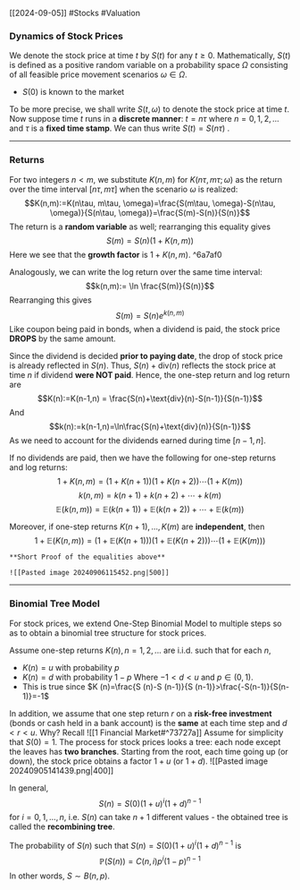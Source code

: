 [[2024-09-05]] #Stocks #Valuation 

### Dynamics of Stock Prices
We denote the stock price at time $t$ by $S(t)$ for any $t \ge 0$. Mathematically, $S(t)$ is defined as a positive random variable on a probability space $\Omega$ consisting of all feasible price movement scenarios $\omega \in \Omega$.
- $S(0)$ is known to the market

To be more precise, we shall write $S(t, \omega)$ to denote the stock price at time $t$. Now suppose time $t$ runs in a **discrete manner**: $t=n\tau$ where $n=0,1,2,\dots$ and $\tau$ is a **fixed time stamp**. We can thus write $S(t)=S(n\tau)$ .

---
### Returns
For two integers $n<m$, we substitute $K(n,m)$ for $K(n\tau, m\tau ;\omega)$ as the return over the time interval $[n\tau, m\tau]$ when the scenario $\omega$ is realized: $$K(n,m):=K(n\tau, m\tau, \omega)=\frac{S(m\tau, \omega)-S(n\tau, \omega)}{S(n\tau, \omega)}=\frac{S(m)-S(n)}{S(n)}$$
The return is a **random variable** as well; rearranging this equality gives
$$S(m)=S(n)(1+K(n,m))$$
Here we see that the **growth factor** is $1+K(n,m)$. ^6a7af0

Analogously, we can write the log return over the same time interval:
$$k(n,m):= \ln \frac{S(m)}{S(n)}$$
Rearranging this gives $$S(m)=S(n)e^{k(n,m)}$$
Like coupon being paid in bonds, when a dividend is paid, the stock price **DROPS** by the same amount. 

Since the dividend is decided **prior to paying date**, the drop of stock price is already reflected in $S(n)$. Thus, $S (n)+\text{div}(n)$ reflects the stock price at time $n$ if dividend **were NOT paid**. Hence, the one-step return and log return are 
$$K(n):=K(n-1,n) = \frac{S(n)+\text{div}(n)-S(n-1)}{S(n-1)}$$
And
$$k(n):=k(n-1,n)=\ln\frac{S(n)+\text{div}(n)}{S(n-1)}$$
As we need to account for the dividends earned during time $[n-1,n]$.

If no dividends are paid, then we have the following for one-step returns and log returns:
$$1+K(n,m)=(1+K(n+1))(1+K(n+2))\cdots (1+K(m))$$
$$k(n,m)=k(n+1)+k(n+2)+\cdots+k(m)$$
$$\mathbb{E}(k(n,m))= \mathbb{E}(k(n+1))+\mathbb{E}(k(n+2))+\cdots +\mathbb{E}(k(m))$$

Moreover, if one-step returns $K(n+1),...,K(m)$ are **independent**, then
$$1+\mathbb{E}(K(n,m))=(1+\mathbb{E}(K(n+1)))(1+\mathbb{E}(K(n+2)))\cdots (1+\mathbb{E}(K(m)))$$

```ad-note
**Short Proof of the equalities above**

![[Pasted image 20240906115452.png|500]]
```

---
### Binomial Tree Model
For stock prices, we extend One-Step Binomial Model to multiple steps so as to obtain a binomial tree structure for stock prices.

Assume one-step returns $K (n), n=1,2,...$ are i.i.d. such that for each $n$,
- $K(n)=u$ with probability $p$
- $K(n)=d$ with probability $1-p$ 
Where $-1<d<u$ and $p \in (0,1)$.
- This is true since $K (n)=\frac{S (n)-S (n-1)}{S (n-1)}>\frac{-S(n-1)}{S(n-1)}=-1$

In addition, we assume that one step return $r$ on a **risk-free investment** (bonds or cash held in a bank account) is the **same** at each time step and $d < r < u$. Why? Recall ![[1 Financial Market#^73727a]]
Assume for simplicity that $S(0) = 1$. The process for stock prices looks a tree: each node except the leaves has **two branches**. Starting from the root, each time going up (or down), the stock price obtains a factor $1 + u$ (or $1 + d$).
![[Pasted image 20240905141439.png|400]]

In general,
$$S(n)=S(0)(1+u)^{i}(1+d)^{n-1}$$ for $i=0,1,...,n$, i.e. $S(n)$ can take $n+1$ different values - the obtained tree is called the **recombining tree**.

The probability of $S (n)$ such that $S(n)=S(0)(1+u)^{i}(1+d)^{n-1}$ is
$$\mathbb{P}(S(n))=C(n,i) p^{i} (1-p)^{n-1}$$
In other words, $S \sim B(n,p)$.
